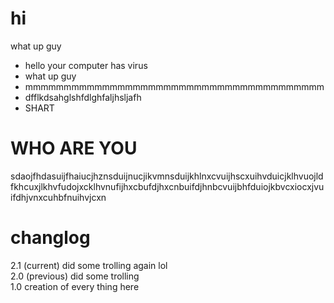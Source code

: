 # hi
what up guy
- hello your computer has virus
- what up guy
- mmmmmmmmmmmmmmmmmmmmmmmmmmmmmmmmmmmmmmm
- dfflkdsahglshfdlghfaljhsljafh
- SHART
# WHO ARE YOU
sdaojfhdasuijfhaiucjhznsduijnucjikvmnsduijkhlnxcvuijhscxuihvduicjklhvuojldfkhcuxjlkhvfudojxcklhvnufijhxcbufdjhxcnbuifdjhnbcvuijbhfduiojkbvcxiocxjvuifdhjvnxcuhbfnuihvjcxn
# changlog
2.1 (current) did some trolling again lol<br>
2.0 (previous) did some trolling<br>
1.0 creation of every thing here
